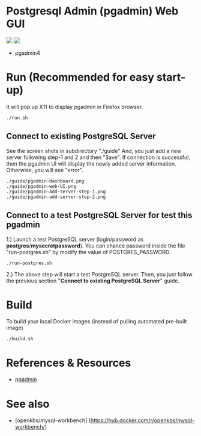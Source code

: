 # Postgresql Admin (pgadmin) Web GUI
[![](https://images.microbadger.com/badges/image/openkbs/pgadmin-docker.svg)](https://microbadger.com/images/openkbs/pgadmin-docker "Get your own image badge on microbadger.com") [![](https://images.microbadger.com/badges/version/openkbs/pgadmin-docker.svg)](https://microbadger.com/images/openkbs/pgadmin-docker "Get your own version badge on microbadger.com")

* pgadmin4

# Run (Recommended for easy start-up)
It will pop up X11 to display pgadmin in Firefox browser.
```
./run.sh

```

## Connect to existing PostgreSQL Server
See the screen shots in subdirectory "./guide"
And, you just add a new server following step-1 and 2 and then "Save".
If connection is successful, then the pgadmin UI will display the newly added server information.
Otherwise, you will see "error".

```
./guide/pgadmin-dashboard.png
./guide/pgadmin-web-UI.png
./guide/pgadmin-add-server-step-1.png
./guide/pgadmin-add-server-step-2.png

```

## Connect to a test PostgreSQL Server for test this pgadmin
1.) Launch a test PostgreSQL server (login/password as **postgres**/**mysecretpassword**). You can chance password inside the file "run-postgres.sh" by modify the value of POSTGRES_PASSWORD.
```
./run-postgres.sh
```
2.) The above step will start a test PostgreSQL server. Then, you just follow the previous section "**Connect to existing PostgreSQL Server**" guide.

# Build
To build your local Docker images (instead of pulling automated pre-built image)
```
./build.sh
```

# References & Resources
* [pgadmin](https://www.pgadmin.org/)

# See also
* [openkbs/mysql-workbench] (https://hub.docker.com/r/openkbs/mysql-workbench/)
